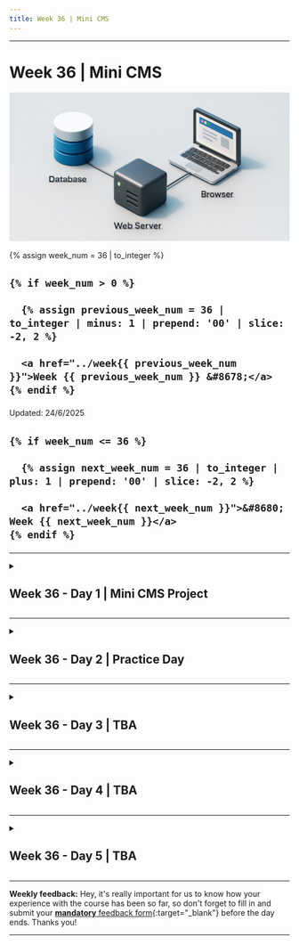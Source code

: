 ```yaml
---
title: Week 36 | Mini CMS
---
```


<hr class="mb-0">

<h1 id="{{ Week 36-Mini CMS | slugify }}">
  <span class="week-prefix">Week 36 |</span> Mini CMS
</h1>

<img src="assets/mini.cms.jpg" />

<div class="week-controls">

  {% assign week_num = 36 | to_integer %}

  <h2 class="week-controls__previous_week">

    {% if week_num > 0 %}

      {% assign previous_week_num = 36 | to_integer | minus: 1 | prepend: '00' | slice: -2, 2 %}

      <a href="../week{{ previous_week_num }}">Week {{ previous_week_num }} &#8678;</a>
    {% endif %}

  </h2>

  <span>Updated: 24/6/2025</span>

  <h2 class="week-controls__next_week">

    {% if week_num <= 36 %}

      {% assign next_week_num = 36 | to_integer | plus: 1 | prepend: '00' | slice: -2, 2 %}

      <a href="../week{{ next_week_num }}">&#8680; Week {{ next_week_num }}</a>
    {% endif %}

  </h2>

</div>

---

<!-- Week 36 - Day 1 | Mini CMS Project -->
<details markdown="1">
  <summary>
    <h2>
      <span class="summary-day">Week 36 - Day 1</span> | Mini CMS Project</h2>
  </summary>

### Schedule

  - **Watch the lectures**
  - **Study the suggested material**
  - **Practice on the topics and share your questions**

### Study Plan

  Your instructor will share the video lectures with you. Here are the topics covered:

  - **Part 1:** Creating a POST Controller for handling the creation of new Blog posts
  - **Part 2:** Creating a View and a Controller for displaying all the available Blog posts in our Database.

  You can find the lecture code [here](https://github.com/in-tech-gration/build-a-cms-2024/tree/85d63328668637dec30266c944dc5da927770f2a){:target="_blank"}

  **Important:** The code link above, points to a particular commit in the repository. Click the `Code` => `Download Zip` button on GitHub, to download the code as it was in that exact commit.

  **References & Resources:**

  - [SQL Constraints](https://www.tutorialspoint.com/sqlite/sqlite_constraints.htm){:target="_blank"}  
  - [HTTP Status Codes Reference](https://httpstatuses.io/){:target="_blank"}  
  - Date: [toLocaleTimeString](https://developer.mozilla.org/en-US/docs/Web/JavaScript/Reference/Global_Objects/Date/toLocaleTimeString){:target="_blank"}, [toLocaleDateString](https://developer.mozilla.org/en-US/docs/Web/JavaScript/Reference/Global_Objects/Date/toLocaleDateString){:target="_blank"}

<!-- Summary -->

### Exercises

  **CHALLENGE:** Find out how you can automatically redirect the user to the newly created Post page.

  **IMPORTANT:** Make sure to complete all the tasks found in the **daily Progress Sheet** and update the sheet accordingly. Once you've updated the sheet, don't forget to `commit` and `push`. The progress draft sheet for this day is: **/user/week36/progress/progress.draft.w36.d01.csv**

  You should **NEVER** update the `draft` sheets directly, but rather work on a copy of them according to the instructions [found here](../week01/resources/PROGRESS-WORKFLOW.md).


<!-- Extra Resources -->

<!-- Sources and Attributions -->
  
</details>

<hr class="mt-1">

<!-- Week 36 - Day 2 | Practice Day -->
<details markdown="1">
  <summary>
    <h2>
      <span class="summary-day">Week 36 - Day 2</span> | Practice Day</h2>
  </summary>

### Schedule

  - **Practice on the topics and share your questions**

### Study Plan

  Today is practice day. Practice on the topics covered so far
  and share your thoughts, questions and insights.

  Happy hacking!

<!-- Summary -->

<!-- Exercises -->

<!-- Extra Resources -->

<!-- Sources and Attributions -->
  
</details>

<hr class="mt-1">

<!-- Week 36 - Day 3 | TBA -->
<details markdown="1">
  <summary>
    <h2>
      <span class="summary-day">Week 36 - Day 3</span> | TBA</h2>
  </summary>

### Schedule

  - **Watch the lectures**
  - **Study the suggested material**
  - **Practice on the topics and share your questions**

### Study Plan

  Your instructor will share the video lectures with you. Here are the topics covered:

  - **Part 1:** 
  - **Part 2:**

  You can find the lecture code [here](){:target="_blank"}

  **Lecture Notes & Questions:**

  **References & Resources:**

<!-- Summary -->

<!-- Exercises -->

### Extra Resources

  ---



  _Photo by []()_


<!-- Sources and Attributions -->
  
</details>

<hr class="mt-1">

<!-- Week 36 - Day 4 | TBA -->
<details markdown="1">
  <summary>
    <h2>
      <span class="summary-day">Week 36 - Day 4</span> | TBA</h2>
  </summary>

### Schedule

  - **Study the suggested material**
  - **Practice on the topics and share your questions**

<!-- Study Plan -->

<!-- Summary -->

<!-- Exercises -->

<!-- Extra Resources -->

<!-- Sources and Attributions -->
  
</details>

<hr class="mt-1">

<!-- Week 36 - Day 5 | TBA -->
<details markdown="1">
  <summary>
    <h2>
      <span class="summary-day">Week 36 - Day 5</span> | TBA</h2>
  </summary>

### Schedule

  - **Watch the lectures**
  - **Study the suggested material**
  - **Practice on the topics and share your questions**

### Study Plan

  Your instructor will share the video lectures with you. Here are the topics covered:

  - **Part 1:** 
  - **Part 2:**

  You can find the lecture code [here](){:target="_blank"}

  **Lecture Notes & Questions:**

  **References & Resources:**

<!-- Summary -->

<!-- Exercises -->

### Extra Resources

  ---



  _Photo by []()_


<!-- Sources and Attributions -->
  
</details>


<hr class="mt-1">

**Weekly feedback:** Hey, it's really important for us to know how your experience with the course has been so far, so don't forget to fill in and submit your [**mandatory** feedback form](https://forms.gle/S6Zg3bbS2uuwsSZF9){:target="_blank"} before the day ends. Thanks you!



---

<!-- COMMENTS: -->
<script src="https://utteranc.es/client.js"
  repo="in-tech-gration/WDX-180"
  issue-term="pathname"
  theme="github-dark"
  crossorigin="anonymous"
  async>
</script>